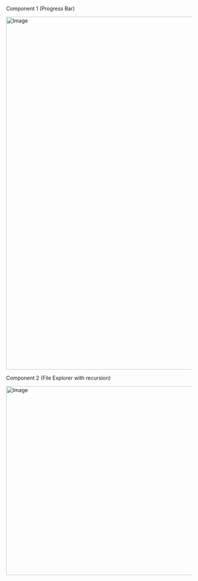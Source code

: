 Component 1 (Progress Bar)


<img width="956" alt="Image" src="https://github.com/user-attachments/assets/90a744bc-d9fc-4a40-af2c-37706b1547c1" />


Component 2 (File Explorer with recursion)


<img width="512" alt="Image" src="https://github.com/user-attachments/assets/55c01e63-d0c1-4477-a7f1-682438ddd060" />
